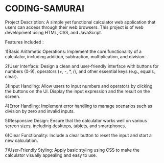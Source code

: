 # CODING-SAMURAI 

Project Description:
A simple yet functional calculator web application that users can access through
their web browsers. This project is of web development using HTML, CSS, and JavaScript.

Features included :

1)Basic Arithmetic Operations: Implement the core functionality of a calculator,
including addition, subtraction, multiplication, and division.

2)User Interface: Design a clean and user-friendly interface with buttons for numbers
(0-9), operators (+, -, *, /), and other essential keys (e.g., equals, clear).

3)Input Handling: Allow users to input numbers and operators by clicking the buttons
on the UI. Display the input expression and the result on the screen.

4)Error Handling: Implement error handling to manage scenarios such as division by
zero and invalid inputs.

5)Responsive Design: Ensure that the calculator works well on various screen sizes,
including desktops, tablets, and smartphones.

6)Clear Functionality: Include a clear button to reset the input and start a new
calculation.

7)User-Friendly Styling: Apply basic styling using CSS to make the calculator visually
appealing and easy to use.
